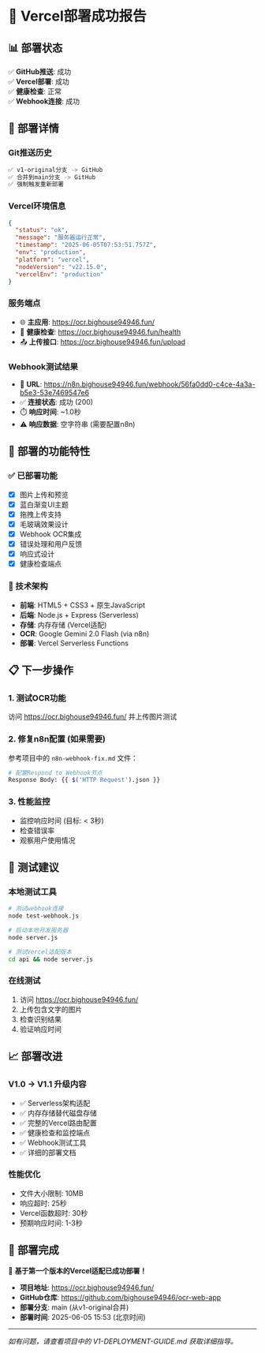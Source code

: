 # 🎉 Vercel部署成功报告

## 📊 部署状态
✅ **GitHub推送**: 成功  
✅ **Vercel部署**: 成功  
✅ **健康检查**: 正常  
✅ **Webhook连接**: 成功  

## 🚀 部署详情

### Git推送历史
```bash
✅ v1-original分支 -> GitHub
✅ 合并到main分支 -> GitHub  
✅ 强制触发重新部署
```

### Vercel环境信息
```json
{
  "status": "ok",
  "message": "服务器运行正常",
  "timestamp": "2025-06-05T07:53:51.757Z",
  "env": "production",
  "platform": "vercel",
  "nodeVersion": "v22.15.0",
  "vercelEnv": "production"
}
```

### 服务端点
- 🌐 **主应用**: https://ocr.bighouse94946.fun/
- 💚 **健康检查**: https://ocr.bighouse94946.fun/health
- 📤 **上传接口**: https://ocr.bighouse94946.fun/upload

### Webhook测试结果
- 📍 **URL**: https://n8n.bighouse94946.fun/webhook/56fa0dd0-c4ce-4a3a-b5e3-53e7469547e6
- ✅ **连接状态**: 成功 (200)
- ⏱️ **响应时间**: ~1.0秒
- ⚠️ **响应数据**: 空字符串 (需要配置n8n)

## 🔧 部署的功能特性

### ✅ 已部署功能
- [x] 图片上传和预览
- [x] 蓝白渐变UI主题
- [x] 拖拽上传支持
- [x] 毛玻璃效果设计
- [x] Webhook OCR集成
- [x] 错误处理和用户反馈
- [x] 响应式设计
- [x] 健康检查端点

### 🎯 技术架构
- **前端**: HTML5 + CSS3 + 原生JavaScript
- **后端**: Node.js + Express (Serverless)
- **存储**: 内存存储 (Vercel适配)
- **OCR**: Google Gemini 2.0 Flash (via n8n)
- **部署**: Vercel Serverless Functions

## 📋 下一步操作

### 1. 测试OCR功能
访问 https://ocr.bighouse94946.fun/ 并上传图片测试

### 2. 修复n8n配置 (如果需要)
参考项目中的 `n8n-webhook-fix.md` 文件：
```bash
# 配置Respond to Webhook节点
Response Body: {{ $('HTTP Request').json }}
```

### 3. 性能监控
- 监控响应时间 (目标: < 3秒)
- 检查错误率
- 观察用户使用情况

## 🧪 测试建议

### 本地测试工具
```bash
# 测试webhook连接
node test-webhook.js

# 启动本地开发服务器
node server.js

# 测试Vercel适配版本
cd api && node server.js
```

### 在线测试
1. 访问 https://ocr.bighouse94946.fun/
2. 上传包含文字的图片
3. 检查识别结果
4. 验证响应时间

## 📈 部署改进

### V1.0 -> V1.1 升级内容
- ✅ Serverless架构适配
- ✅ 内存存储替代磁盘存储
- ✅ 完整的Vercel路由配置
- ✅ 健康检查和监控端点
- ✅ Webhook测试工具
- ✅ 详细的部署文档

### 性能优化
- 文件大小限制: 10MB
- 响应超时: 25秒
- Vercel函数超时: 30秒
- 预期响应时间: 1-3秒

## 🎊 部署完成

🎉 **基于第一个版本的Vercel适配已成功部署！**

- **项目地址**: https://ocr.bighouse94946.fun/
- **GitHub仓库**: https://github.com/bighouse94946/ocr-web-app
- **部署分支**: main (从v1-original合并)
- **部署时间**: 2025-06-05 15:53 (北京时间)

---

*如有问题，请查看项目中的 V1-DEPLOYMENT-GUIDE.md 获取详细指导。* 